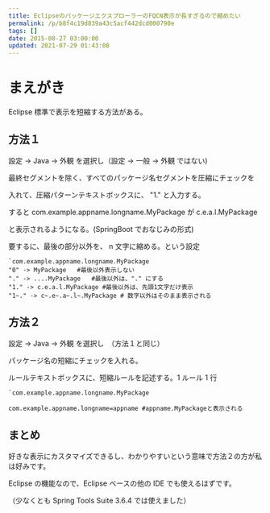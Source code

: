 ```yaml
---
title: EclipseのパッケージエクスプローラーのFQCN表示が長すぎるので縮めたい
permalink: /p/b8f4c19d839a43c5acf442dcd000790e
tags: []
date: 2015-08-27 03:00:00
updated: 2021-07-29 01:43:08
---
```


# まえがき

Eclipse 標準で表示を短縮する方法がある。

## 方法１

設定 -> Java -> 外観 を選択し（設定 -> 一般 -> 外観 ではない)

最終セグメントを除く、すべてのパッケージ名セグメントを圧縮にチェックを

入れて、圧縮パターンテキストボックスに、 "1." と入力する。

すると com.example.appname.longname.MyPackage が c.e.a.l.MyPackage

と表示されるようになる。(SpringBoot でおなじみの形式)

要するに、最後の部分以外を、 n 文字に縮める。という設定

```
`com.example.appname.longname.MyPackage
"0" -> MyPackage   #最後以外表示しない
"." -> ....MyPackage   #最後以外は、"." にする
"1." -> c.e.a.l.MyPackage #最後以外は、先頭1文字だけ表示
"1~." -> c~.e~.a~.l~.MyPackage # 数字以外はそのまま表示される
```

## 方法２

設定 -> Java -> 外観 を選択し　（方法１と同じ）

パッケージ名の短縮にチェックを入れる。

ルールテキストボックスに、短縮ルールを記述する。1 ルール 1 行

```
`com.example.appname.longname.MyPackage

com.example.appname.longname=appname #appname.MyPackageと表示される
```

## まとめ

好きな表示にカスタマイズできるし、わかりやすいという意味で方法２の方が私は好みです。

Eclipse の機能なので、Eclipse ベースの他の IDE でも使えるはずです。

（少なくとも Spring Tools Suite 3.6.4 では使えました）
